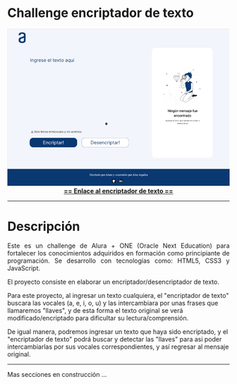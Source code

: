 # Challenge encriptador de texto
  <div align="center"><img src="https://github.com/Ax3g/Challenge_Encriptador/blob/master/img/Encriptador%20de%20texto.png"></div>
  
  <div align="center"><a href="https://ax3g.github.io/Challenge_Encriptador/"><strong> == Enlace al encriptador de texto == </strong></a></div>
  
 ---
  
# Descripción

<p align="justify">Este es un challenge de Alura + ONE (Oracle Next Education) para fortalecer los conocimientos adquiridos en formación como principiante de programación.
Se desarrollo con tecnologías como: HTML5, CSS3  y JavaScript.

El proyecto consiste en elaborar un encriptador/desencriptador de texto.

Para este proyecto, al ingresar un texto cualquiera, el "encriptador de texto" buscara las vocales (a, e, i, o, u) y las intercambiara por unas frases que llamaremos "llaves", y de esta forma el texto original se verá modificado/encriptado para dificultar su lectura/comprensión.

De igual manera, podremos ingresar un texto que haya sido encriptado, y el "encriptador de texto" podrá buscar y detectar las "llaves" para asi poder intercambiarlas por sus vocales correspondientes, y así regresar al mensaje original.</p>

---

Mas secciones en construcción ...
